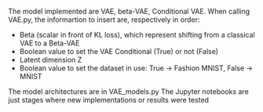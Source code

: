 The model implemented are VAE, beta-VAE, Conditional VAE. When calling VAE.py, the informartion to insert are, respectively in order:
- Beta (scalar in front of KL loss), which represent shifting from a classical VAE to a Beta-VAE
- Boolean value to set the VAE Conditional (True) or not (False)
- Latent dimension Z
- Boolean value to set the dataset in use: True -> Fashion MNIST, False -> MNIST

The model architectures are in VAE_models.py
The Jupyter notebooks are just stages where new implementations or results were tested
